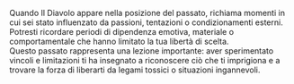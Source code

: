 Quando Il Diavolo appare nella posizione del passato, richiama momenti in cui sei stato influenzato da passioni, tentazioni o condizionamenti esterni. Potresti ricordare periodi di dipendenza emotiva, materiale o comportamentale che hanno limitato la tua libertà di scelta.  
Questo passato rappresenta una lezione importante: aver sperimentato vincoli e limitazioni ti ha insegnato a riconoscere ciò che ti imprigiona e a trovare la forza di liberarti da legami tossici o situazioni ingannevoli.
